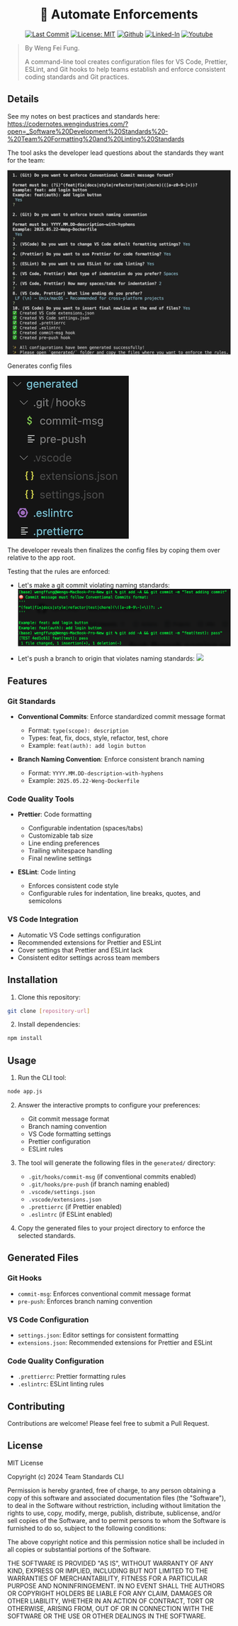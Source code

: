 <h1 align="center">🤖 Automate Enforcements</h1>
<p align="center">
<a href="https://github.com/Siphon880gh/automate-enforcements/commits/main" target="_blank" rel="noopener"><img src="https://img.shields.io/github/last-commit/Siphon880gh/automate-enforcements/main" alt="Last Commit"/></a>
<a href="https://opensource.org/license/mit"><img alt="License: MIT" src="https://img.shields.io/badge/License-MIT-blue.svg"/></a>
<a target="_blank" href="https://github.com/Siphon880gh" rel="nofollow"><img src="https://img.shields.io/badge/GitHub--blue?style=social&logo=GitHub" alt="Github" data-canonical-src="https://img.shields.io/badge/GitHub--blue?style=social&logo=GitHub" style="max-width:8.5ch;"></a>
<a target="_blank" href="https://www.linkedin.com/in/weng-fung/" rel="nofollow"><img src="https://img.shields.io/badge/LinkedIn-blue?style=flat&logo=linkedin&labelColor=blue" alt="Linked-In" data-canonical-src="https://img.shields.io/badge/LinkedIn-blue?style=flat&amp;logo=linkedin&amp;labelColor=blue" style="max-width:10ch;"></a>
<a target="_blank" href="https://www.youtube.com/@WayneTeachesCode/" rel="nofollow"><img src="https://img.shields.io/badge/Youtube-red?style=flat&logo=youtube&labelColor=red" alt="Youtube" data-canonical-src="https://img.shields.io/badge/Youtube-red?style=flat&amp;logo=youtube&amp;labelColor=red" style="max-width:10ch;"></a>
</p>


> By Weng Fei Fung.
>
>A command-line tool creates configuration files for VS Code, Prettier, ESLint, and Git hooks to help teams establish and enforce consistent coding standards and Git practices.
>

## Details

See my notes on best practices and standards here:
https://codernotes.wengindustries.com/?open=_Software%20Development%20Standards%20-%20Team%20Formatting%20and%20Linting%20Standards

The tool asks the developer lead questions about the standards they want for the team:

![](Docs/1-questions.png)

Generates config files

![](Docs/2-generated-configs.png)

The developer reveals then finalizes the config files by coping them over relative to the app root. 

Testing that the rules are enforced:

- Let's make a git commit violating naming standards:
![](Docs/3-enforced-git-1.png)

- Let's push a branch to origin that violates naming standards:
![](Docs/3-enforced-git-2.png)

## Features

### Git Standards
- **Conventional Commits**: Enforce standardized commit message format
  - Format: `type(scope): description`
  - Types: feat, fix, docs, style, refactor, test, chore
  - Example: `feat(auth): add login button`

- **Branch Naming Convention**: Enforce consistent branch naming
  - Format: `YYYY.MM.DD-description-with-hyphens`
  - Example: `2025.05.22-Weng-Dockerfile`

### Code Quality Tools
- **Prettier**: Code formatting
  - Configurable indentation (spaces/tabs)
  - Customizable tab size
  - Line ending preferences
  - Trailing whitespace handling
  - Final newline settings

- **ESLint**: Code linting
  - Enforces consistent code style
  - Configurable rules for indentation, line breaks, quotes, and semicolons

### VS Code Integration
- Automatic VS Code settings configuration
- Recommended extensions for Prettier and ESLint
- Cover settings that Prettier and ESLint lack
- Consistent editor settings across team members

## Installation

1. Clone this repository:
```bash
git clone [repository-url]
```

2. Install dependencies:
```bash
npm install
```

## Usage

1. Run the CLI tool:
```bash
node app.js
```

2. Answer the interactive prompts to configure your preferences:
   - Git commit message format
   - Branch naming convention
   - VS Code formatting settings
   - Prettier configuration
   - ESLint rules

3. The tool will generate the following files in the `generated/` directory:
   - `.git/hooks/commit-msg` (if conventional commits enabled)
   - `.git/hooks/pre-push` (if branch naming enabled)
   - `.vscode/settings.json`
   - `.vscode/extensions.json`
   - `.prettierrc` (if Prettier enabled)
   - `.eslintrc` (if ESLint enabled)

4. Copy the generated files to your project directory to enforce the selected standards.

## Generated Files

### Git Hooks
- `commit-msg`: Enforces conventional commit message format
- `pre-push`: Enforces branch naming convention

### VS Code Configuration
- `settings.json`: Editor settings for consistent formatting
- `extensions.json`: Recommended extensions for Prettier and ESLint

### Code Quality Configuration
- `.prettierrc`: Prettier formatting rules
- `.eslintrc`: ESLint linting rules

## Contributing

Contributions are welcome! Please feel free to submit a Pull Request.

## License

MIT License

Copyright (c) 2024 Team Standards CLI

Permission is hereby granted, free of charge, to any person obtaining a copy
of this software and associated documentation files (the "Software"), to deal
in the Software without restriction, including without limitation the rights
to use, copy, modify, merge, publish, distribute, sublicense, and/or sell
copies of the Software, and to permit persons to whom the Software is
furnished to do so, subject to the following conditions:

The above copyright notice and this permission notice shall be included in all
copies or substantial portions of the Software.

THE SOFTWARE IS PROVIDED "AS IS", WITHOUT WARRANTY OF ANY KIND, EXPRESS OR
IMPLIED, INCLUDING BUT NOT LIMITED TO THE WARRANTIES OF MERCHANTABILITY,
FITNESS FOR A PARTICULAR PURPOSE AND NONINFRINGEMENT. IN NO EVENT SHALL THE
AUTHORS OR COPYRIGHT HOLDERS BE LIABLE FOR ANY CLAIM, DAMAGES OR OTHER
LIABILITY, WHETHER IN AN ACTION OF CONTRACT, TORT OR OTHERWISE, ARISING FROM,
OUT OF OR IN CONNECTION WITH THE SOFTWARE OR THE USE OR OTHER DEALINGS IN THE
SOFTWARE. 